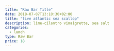 ```yaml
---
title: "Raw Bar Title"
date: 2018-07-07T13:10:30+02:00
title: "live atlantic sea scallop"
description: lime-cilantro vinaigrette, sea salt
categories:
  - lunch
type: Raw Bar
price: 18
---
```


